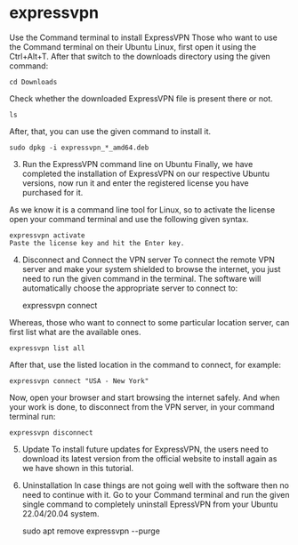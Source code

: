 # expressvpn

Use the Command terminal to install ExpressVPN
Those who want to use the Command terminal on their Ubuntu Linux, first open it using the Ctrl+Alt+T. After that switch to the downloads directory using the given command:

    cd Downloads


Check whether the downloaded ExpressVPN file is present there or not.

    ls
    
After, that, you can use the given command to install it.

    sudo dpkg -i expressvpn_*_amd64.deb

    
3. Run the ExpressVPN command line on Ubuntu
Finally, we have completed the installation of ExpressVPN on our respective Ubuntu versions, now run it and enter the registered license you have purchased for it.

As we know it is a command line tool for Linux, so to activate the license open your command terminal and use the following given syntax.

    expressvpn activate
    Paste the license key and hit the Enter key.

4. Disconnect and Connect the VPN server
To connect the remote VPN server and make your system shielded to browse the internet, you just need to run the given command in the terminal. The software will automatically choose the appropriate server to connect to:

   expressvpn connect

Whereas, those who want to connect to some particular location server, can first list what are the available ones.

    expressvpn list all
  
  
After that, use the listed location in the command to connect, for example:

    expressvpn connect "USA - New York"

    
Now, open your browser and start browsing the internet safely. And when your work is done, to disconnect from the VPN server, in your command terminal run:

    expressvpn disconnect


5. Update
To install future updates for ExpressVPN, the users need to download its latest version from the official website to install again as we have shown in this tutorial.

6. Uninstallation
In case things are not going well with the software then no need to continue with it. Go to your Command terminal and run the given single command to completely uninstall EpressVPN from your Ubuntu 22.04/20.04 system.

    sudo apt remove expressvpn --purge
